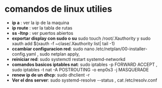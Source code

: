 # **comandos de linux utilies**

- **ip a** : ver la ip de la maquina 
- **ip route** : ver la tabla de rutas
- **ss -ltnp** : ver puertos abiertos
- **exportar display con sudo o su** sudo touch /root/.Xauthority y sudo xauth add $(xauth -f ~clase/.Xauthority list| tail -1)
- **ccambiar configuracion red**:  sudo nano /etc/netplan/00-installer-config.yaml , sudo netplan apply, 
- **reiniciar red**: sudo systemctl restart systemd-networkd
- **comandos basicos iptables nat**: sudo iptables -p FORWARD ACCEPT , sudo iptables -t nat -A POSTROUTING -o enp0s3 -j MASQUERADE
- **renew ip de un dhcp**: sudo dhclient -r
- **Ver el dns server**: sudo systemd-resolve --status , cat /etc/resolv.conf



